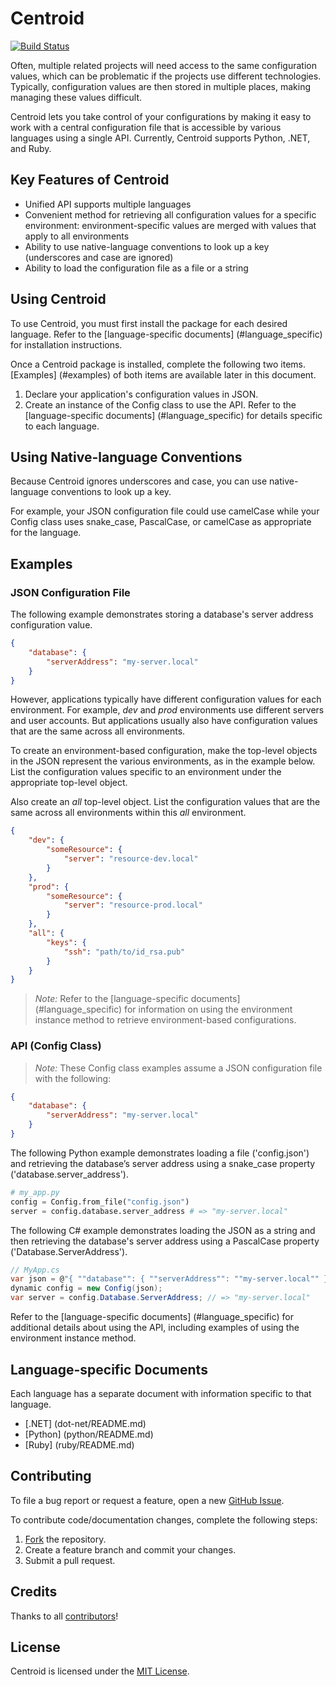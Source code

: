 # Centroid

[![Build Status](https://travis-ci.org/ResourceDataInc/Centroid.png?branch=master)](https://travis-ci.org/ResourceDataInc/Centroid)

Often, multiple related projects will need access to the same configuration values, which can be problematic if the projects use different technologies. Typically, configuration values are then stored in multiple places, making managing these values difficult. 

Centroid lets you take control of your configurations by making it easy to work with a central configuration file that is accessible by various languages using a single API. Currently, Centroid supports Python, .NET, and Ruby.

## Key Features of Centroid

+ Unified API supports multiple languages
+ Convenient method for retrieving all configuration values for a specific environment: environment-specific values are merged with values that apply to all environments 
+ Ability to use native-language conventions to look up a key (underscores and case are ignored)
+ Ability to load the configuration file as a file or a string

## Using Centroid

To use Centroid, you must first install the package for each desired language. Refer to the [language-specific documents] (#language_specific) for installation instructions.

Once a Centroid package is installed, complete the following two items. [Examples] (#examples) of both items are available later in this document.

1. Declare your application's configuration values in JSON. 
1. Create an instance of the Config class to use the API. Refer to the [language-specific documents] (#language_specific) for details specific to each language.

## Using Native-language Conventions
Because Centroid ignores underscores and case, you can use native-language conventions to look up a key. 

For example, your JSON configuration file could use camelCase while your Config class uses snake_case, PascalCase, or camelCase as appropriate for the language.

## <a name="examples"></a>Examples

### JSON Configuration File

The following example demonstrates storing a database's server address configuration value.
```json
{
    "database": {
        "serverAddress": "my-server.local"
    }
}
```
However, applications typically have different configuration values for each environment. For example, *dev* and *prod* environments use different servers and user accounts. But applications usually also have configuration values that are the same across all environments. 

To create an environment-based configuration, make the top-level objects in the JSON represent the various environments, as in the example below. List the configuration values specific to an environment under the appropriate top-level object. 

Also create an *all* top-level object. List the configuration values that are the same across all environments within this *all* environment.


```json
{
    "dev": {
        "someResource": {
            "server": "resource-dev.local"
        }
    },
    "prod": {
        "someResource": {
            "server": "resource-prod.local"
        }
    },
    "all": {
        "keys": {
            "ssh": "path/to/id_rsa.pub"
        }
    }
}
```
> *Note:*	Refer to the [language-specific documents] (#language_specific) for information on using the environment instance method to retrieve environment-based configurations.

### API (Config Class)
> *Note:*	These Config class examples assume a JSON configuration file with the following: 

```json
{
    "database": {
        "serverAddress": "my-server.local"
    }
}
```
The following Python example demonstrates loading a file ('config.json') and retrieving the database’s server address using a snake_case property ('database.server_address'). 

```py
# my_app.py
config = Config.from_file("config.json")
server = config.database.server_address # => "my-server.local"
```
The following C# example demonstrates loading the JSON as a string and then retrieving the database's server address using a PascalCase property ('Database.ServerAddress').

```cs
// MyApp.cs
var json = @"{ ""database"": { ""serverAddress"": ""my-server.local"" } }";
dynamic config = new Config(json);
var server = config.Database.ServerAddress; // => "my-server.local"
```
Refer to the [language-specific documents] (#language_specific) for additional details about using the API, including examples of using the environment instance method.

## <a name="language_specific"></a>Language-specific Documents
Each language has a separate document with information specific to that language. 

* [.NET] (dot-net/README.md)
* [Python] (python/README.md)
* [Ruby] (ruby/README.md)

## Contributing
To file a bug report or request a feature, open a new [GitHub Issue](https://github.com/ResourceDataInc/Centroid/issues/new).

To contribute code/documentation changes, complete the following steps:

1. [Fork](https://github.com/ResourceDataInc/Centroid/fork) the repository.
1. Create a feature branch and commit your changes.
1. Submit a pull request.

## Credits

Thanks to all [contributors](https://github.com/ResourceDataInc/Centroid/graphs/contributors)!

## License

Centroid is licensed under the [MIT License](LICENSE.txt).
